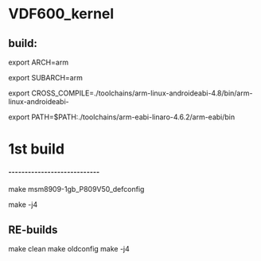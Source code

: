 # VDF600_kernel
## build:
export ARCH=arm

export SUBARCH=arm

export CROSS_COMPILE=./toolchains/arm-linux-androideabi-4.8/bin/arm-linux-androideabi-

export PATH=$PATH:./toolchains/arm-eabi-linaro-4.6.2/arm-eabi/bin


# 1st build
#### ----------------------------
make msm8909-1gb_P809V50_defconfig

make -j4


RE-builds
----------------------------
make clean
make oldconfig
make -j4
